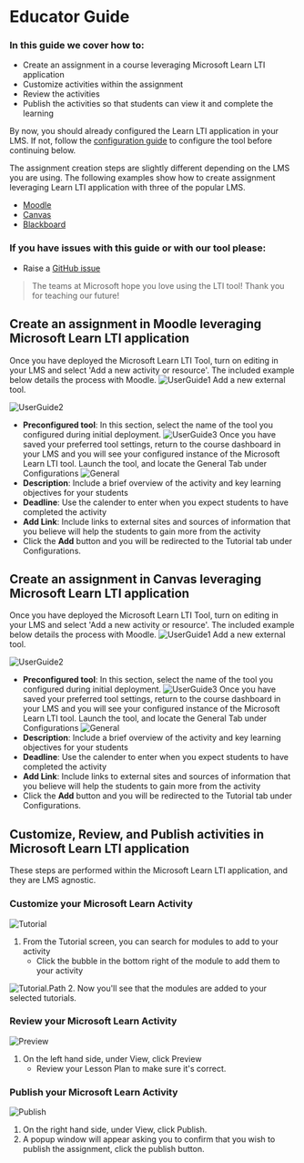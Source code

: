 # Educator Guide

### In this guide we cover how to:
- Create an assignment in a course leveraging Microsoft Learn LTI application
- Customize activities within the assignment
- Review the activities
- Publish the activities so that students can view it and complete the learning

By now, you should already configured the Learn LTI application in your LMS. If not, follow the [configuration guide](./CONFIGURATION_GUIDE.md) to configure the tool before continuing below.

The assignment creation steps are slightly different depending on the LMS you are using. The following examples show how to create assignment leveraging Learn LTI application with three of the popular LMS.

- [Moodle](##Create-an-assignment-in-Moodle-leveraging-Microsoft-Learn-LTI-application)
- [Canvas](##Create-an-assignment-in-Canvas-leveraging-Microsoft-Learn-LTI-application)
- [Blackboard](##Create-an-assignment-in-Blackboard-leveraging-Microsoft-Learn-LTI-application)

### If you have issues with this guide or with our tool please:
- Raise a [GitHub issue](https://github.com/microsoft/Learn-LTI/issues/new?WT.mc_id=learnlti-github-cxa)

> The teams at Microsoft hope you love using the LTI tool! Thank you for teaching our future!

## Create an assignment in Moodle leveraging Microsoft Learn LTI application

   Once you have deployed the Microsoft Learn LTI Tool, turn on editing in your LMS and select 'Add a new activity or resource'. The included example below details the process with Moodle. 
   ![UserGuide1](./images/UserGuide.1.PNG)
   Add a new external tool. 
   
   ![UserGuide2](./images/UserGuide.2.PNG)
   * **Preconfigured tool**: In this section, select the name of the tool you configured during initial deployment.
   ![UserGuide3](./images/UserGuide.3.PNG)
   Once you have saved your preferred tool settings, return to the course dashboard in your LMS and you will see your configured instance of the Microsoft Learn LTI tool. 
   Launch the tool, and locate the General Tab under Configurations
   ![General](./images/Configuration.General.PNG)
   * **Description**: Include a brief overview of the activity and key learning objectives for your students
   * **Deadline**: Use the calender to enter when you expect students to have completed the activity
   * **Add Link**: Include links to external sites and sources of information that you believe will help the students to gain more from the activity 
   * Click the **Add** button and you will be redirected to the Tutorial tab under Configurations.

## Create an assignment in Canvas leveraging Microsoft Learn LTI application

   Once you have deployed the Microsoft Learn LTI Tool, turn on editing in your LMS and select 'Add a new activity or resource'. The included example below details the process with Moodle. 
   ![UserGuide1](./images/UserGuide.1.PNG)
   Add a new external tool. 
   
   ![UserGuide2](./images/UserGuide.2.PNG)
   * **Preconfigured tool**: In this section, select the name of the tool you configured during initial deployment.
   ![UserGuide3](./images/UserGuide.3.PNG)
   Once you have saved your preferred tool settings, return to the course dashboard in your LMS and you will see your configured instance of the Microsoft Learn LTI tool. 
   Launch the tool, and locate the General Tab under Configurations
   ![General](./images/Configuration.General.PNG)
   * **Description**: Include a brief overview of the activity and key learning objectives for your students
   * **Deadline**: Use the calender to enter when you expect students to have completed the activity
   * **Add Link**: Include links to external sites and sources of information that you believe will help the students to gain more from the activity 
   * Click the **Add** button and you will be redirected to the Tutorial tab under Configurations.

## Customize, Review, and Publish activities in Microsoft Learn LTI application

These steps are performed within the Microsoft Learn LTI application, and they are LMS agnostic.
      
### Customize your Microsoft Learn Activity
   ![Tutorial](./images/Configurations.Tutorial.ClickBubble.png)
   1. From the Tutorial screen, you can search for modules to add to your activity
      - Click the bubble in the bottom right of the module to add them to your activity
      
   ![Tutorial.Path](./images/Configurations.Tutorial.Path.png)
   2. Now you'll see that the modules are added to your selected tutorials.
   
### Review your Microsoft Learn Activity
   ![Preview](./images/View.Preview.PNG)
   1. On the left hand side, under View, click Preview
      - Review your Lesson Plan to make sure it's correct.
      
### Publish your Microsoft Learn Activity
   ![Publish](./images/View.Preview.Publish.png)
   1. On the right hand side, under View, click Publish.
   2. A popup window will appear asking you to confirm that you wish to publish the assignment, click the publish button.
